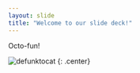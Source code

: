 ```yaml
---
layout: slide
title: "Welcome to our slide deck!"
---
```


Octo-fun!

![defunktocat](https://octodex.github.com/images/defunktocat.png)
{: .center}
